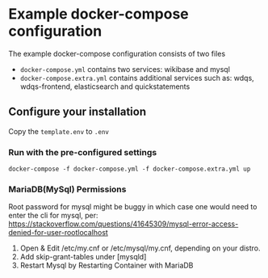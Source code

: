 # Example docker-compose configuration

The example docker-compose configuration consists of two files

* `docker-compose.yml` contains two services: wikibase and mysql
* `docker-compose.extra.yml` contains additional services such as: wdqs, wdqs-frontend, elasticsearch and quickstatements 

## Configure your installation

Copy the `template.env` to `.env` 

### Run with the pre-configured settings

```
docker-compose -f docker-compose.yml -f docker-compose.extra.yml up
```
### MariaDB(MySql) Permissions

Root password for mysql might be buggy in which case one would need to enter the cli for mysql, per: https://stackoverflow.com/questions/41645309/mysql-error-access-denied-for-user-rootlocalhost

1. Open & Edit /etc/my.cnf or /etc/mysql/my.cnf, depending on your distro.
2. Add skip-grant-tables under [mysqld]
3. Restart Mysql by Restarting Container with MariaDB
